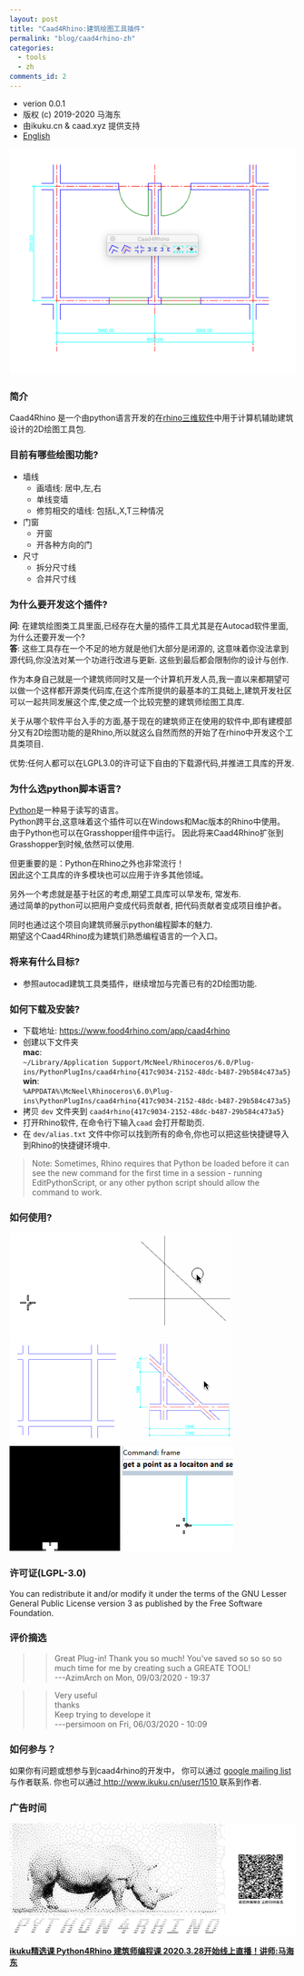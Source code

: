 ```yaml
---
layout: post
title: "Caad4Rhino:建筑绘图工具插件"
permalink: "blog/caad4rhino-zh"
categories:
  - tools
  - zh
comments_id: 2
---
```



* verion 0.0.1  
* 版权 (c) 2019-2020 马海东
* 由ikuku.cn & caad.xyz 提供支持
* [English](/blog/caad4rhino-en)

![caad4rhino](/assets/images/1-caad4rhino/caad4rhino-w.png)

### 简介

Caad4Rhino 是一个由python语言开发的在[rhino三维软件](https://www.rhino3d.com)中用于计算机辅助建筑设计的2D绘图工具包.

### 目前有哪些绘图功能?

* 墙线
    * 画墙线: 居中,左,右
    * 单线变墙
    * 修剪相交的墙线: 包括L,X,T三种情况
* 门窗
    * 开窗
    * 开各种方向的门
* 尺寸
    * 拆分尺寸线
    * 合并尺寸线

### 为什么要开发这个插件?

**问**: 在建筑绘图类工具里面,已经存在大量的插件工具尤其是在Autocad软件里面,为什么还要开发一个?  
**答**: 这些工具存在一个不足的地方就是他们大部分是闭源的, 这意味着你没法拿到源代码,你没法对某一个功进行改进与更新. 这些到最后都会限制你的设计与创作.

作为本身自己就是一个建筑师同时又是一个计算机开发人员,我一直以来都期望可以做一个这样都开源类代码库,在这个库所提供的最基本的工具础上,建筑开发社区可以一起共同发展这个库,使之成一个比较完整的建筑师绘图工具库.

关于从哪个软件平台入手的方面,基于现在的建筑师正在使用的软件中,即有建模部分又有2D绘图功能的是Rhino,所以就这么自然而然的开始了在rhino中开发这个工具类项目.

优势:任何人都可以在LGPL3.0的许可证下自由的下载源代码,并推进工具库的开发.


### 为什么选python脚本语言?

[Python](https://www.python.org)是一种易于读写的语言。   
Python跨平台,这意味着这个插件可以在Windows和Mac版本的Rhino中使用。   
由于Python也可以在Grasshopper组件中运行。 因此将来Caad4Rhino扩张到Grasshopper到时候,依然可以使用.

但更重要的是：Python在Rhino之外也非常流行！   
因此这个工具库的许多模块也可以应用于许多其他领域。  

另外一个考虑就是基于社区的考虑,期望工具库可以早发布, 常发布.  
通过简单的python可以把用户变成代码贡献者, 把代码贡献者变成项目维护者。   

同时也通过这个项目向建筑师展示python编程脚本的魅力.  
期望这个Caad4Rhino成为建筑们熟悉编程语言的一个入口。   

### 将来有什么目标?

* 参照autocad建筑工具类插件，继续增加与完善已有的2D绘图功能.

### 如何下载及安装?

* 下载地址: [ https://www.food4rhino.com/app/caad4rhino ](https://www.food4rhino.com/app/caad4rhino)  
* 创建以下文件夹   
**mac**:   
`~/Library/Application Support/McNeel/Rhinoceros/6.0/Plug-ins/PythonPlugIns/caad4rhino{417c9034-2152-48dc-b487-29b584c473a5}`  
**win**:   
`%APPDATA%\McNeel\Rhinoceros\6.0\Plug-ins\PythonPlugIns/caad4rhino{417c9034-2152-48dc-b487-29b584c473a5}`
* 拷贝 `dev` 文件夹到 `caad4rhino{417c9034-2152-48dc-b487-29b584c473a5}`
* 打开Rhino软件, 在命令行下输入`caad` 会打开帮助页.
* 在 `dev/alias.txt` 文件中你可以找到所有的命令,你也可以把这些快捷键导入到Rhino的快捷键环境中.  

>Note: Sometimes, Rhino requires that Python be loaded before it can see the new command for the first time in a session - running EditPythonScript, or any other python script should allow the command to work. 

### 如何使用?

![wall](/assets/images/1-caad4rhino/wall.gif)
![line2wall](/assets/images/1-caad4rhino/line2wall.gif)
![opening](/assets/images/1-caad4rhino/opening.gif)
![dim](/assets/images/1-caad4rhino/dim.gif)
![dimscale](/assets/images/1-caad4rhino/dimscale.gif)
![frame](/assets/images/1-caad4rhino/frame.gif)

### 许可证(LGPL-3.0)

You can redistribute it and/or modify it under the terms of the GNU Lesser General Public License version 3 as published by the Free Software Foundation.

### 评价摘选

>>Great Plug-in! Thank you so much! You've saved so so so so much time for me by creating such a GREATE TOOL!  
---AzimArch on Mon, 09/03/2020 - 19:37  

>>Very useful   
thanks  
Keep trying to develope it  
---persimoon on Fri, 06/03/2020 - 10:09

### 如何参与？

如果你有问题或想参与到caad4rhino的开发中， 你可以通过 [google mailing list](https://groups.google.com/d/forum/rhino4caad) 与作者联系. 你也可以通过[ http://www.ikuku.cn/user/1510 ]( http://www.ikuku.cn/user/1510 ) 联系到作者.


### 广告时间

![python tutorial](/assets/images/1-caad4rhino/pyClass.jpg)

[**ikuku精选课 Python4Rhino 建筑师编程课 2020.3.28开始线上直播！讲师:马海东**](http://www.ikuku.cn/activity/jianzhushibianchengke)
